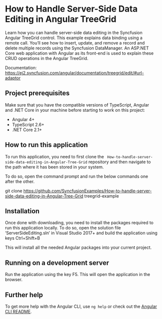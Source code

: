 # How to Handle Server-Side Data Editing in Angular TreeGrid 

Learn how you can handle server-side data editing in the Syncfusion Angular TreeGrid control.
This example explains data binding using a remote call. You’ll see how to insert, update, and remove a record and delete multiple records using the Syncfusion DataManager. An ASP.NET Core web application with Angular as its front-end is used to explain these CRUD operations in the Angular TreeGrid.

Documentation: https://ej2.syncfusion.com/angular/documentation/treegrid/edit/#url-adaptor 


## Project prerequisites
Make sure that you have the compatible versions of TypeScript, Angular and .NET Core in your machine before starting to work on this project:
* Angular 4+
* TypeScript 2.6+
* .NET Core 2.1+

## How to run this application
To run this application, you need to first clone the ` How-to-handle-server-side-data-editing-in-Angular-Tree-Grid` repository and then navigate to the path where it has been stored in your system.

To do so, open the command prompt and run the below commands one after the other.

git clone https://github.com/SyncfusionExamples/How-to-handle-server-side-data-editing-in-Angular-Tree-Grid treegrid-example

## Installation
Once done with downloading, you need to install the packages required to run this application locally. To do so, open the solution file ‘ServerSideEditing.sln’ in Visual Studio 2017+ and build the application using keys Ctrl+Shift+B

This will install all the needed Angular packages into your current project.

## Running on a development server
Run the application using the key F5. This will open the application in the browser.

## Further help

To get more help with the Angular CLI, use `ng help` or check out the [Angular CLI README](https://github.com/angular/angular-cli/blob/master/README.md).

